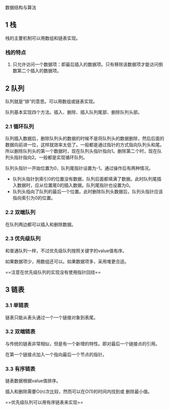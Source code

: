 数据结构与算法





##  1 栈

栈的主要机制可以用数组和链表实现。

### 栈的特点

1. 只允许访问一个数据项：即最后插入的数据项。只有移除该数据项才能访问倒数第二个插入的数据项。

## 2 队列

队列就是“排”的意思。可以用数组或链表实现。

队列基本实现四个方法。插入、删除、插入队列尾部、删除队列头部。



### 2.1 循环队列

队列插入数据后，删除队列头的数据的时候不是将队列头的数据删除，然后后面的数据向前进一位，这样就效率太低了。一般都是通过指针的方式指向队列头和尾。所以删除队列头的第一个数据时，现在队列头指针指向1。删除第二个时，现在队列头指针指向2。一般都是实现循环队列。

队列头指针一开始位置为0，队列尾指针设置为-1。通过操作后有两种情况。

- 队列头指针到索引0的位置没有数据，队列后面都填满了数据。此时队列尾插入数据时，应从位置尾0的插入数据。队列尾指针也设置为0。
- 队列头指向了队列的最后一个位置。此时删除队列头数据后，队列头指针应该指向索引为0的位置。

### 2.2 双端队列

在队列两边都可以插入和删除数据。



### 2.3 优先级队列

和普通队列一样，不过优先级队列按照关键字的value值有序。		

如果数据项少，用数组还可以。如果数据项多，采用堆更合适。

==注意在优先级队列的实现没有使用指针回绕==



## 3 链表

### 3.1 单链表

链表只能从表头通过一个一个链接对象到表尾。



### 3.2 双端链表

与传统的链表非常相似，但是有一个新增的特性。即对最后一个链接点的引用。

在第一个链接点加入一个指向最后一个节点的指针。



### 3.3 有序链表

链表数据根据value值排序。

插入和删除需要O(n)次比较，然而可以在O(1)的时间内找到或 删除最小值。

==优先级队列可以用有序链表来实现==






